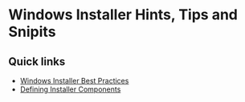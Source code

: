 # Windows Installer Hints, Tips and Snipits

## Quick links

- [Windows Installer Best Practices](https://docs.microsoft.com/en-us/windows/desktop/Msi/windows-installer-best-practices)
- [Defining Installer Components](https://docs.microsoft.com/en-us/windows/desktop/Msi/defining-installer-components)
